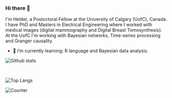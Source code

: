 ### Hi there 👋
I'm Helder, a Postoctoral Fellow at the University of Calgary (UofC), Canada. I have PhD and Masters in Electrical Engineering where I worked with medical images (digital mammography and Digital Breast Tomosynthesis). At the UofC I'm working with Bayesian networks, Time-series processing and Granger causality.

- 🌱 I’m currently learning: R language and Bayesian data analysis.


<!--
**helderc/helderc** is a ✨ _special_ ✨ repository because its `README.md` (this file) appears on your GitHub profile.

Here are some ideas to get you started:

- 🔭 I’m currently working on ...
- 👯 I’m looking to collaborate on ...
- 🤔 I’m looking for help with ...
- 💬 Ask me about ...
- 📫 How to reach me: ...
- 😄 Pronouns: ...
- ⚡ Fun fact: ...
-->
 
![Github stats](https://github-readme-stats.vercel.app/api?username=helderc&theme=solarized-dark&show_icons=true)

<br>

![Top Langs](https://github-readme-stats.vercel.app/api/top-langs/?username=helderc&layout=compact)

![Counter](https://komarev.com/ghpvc/?username=helderc&style=for-the-badge)
  
